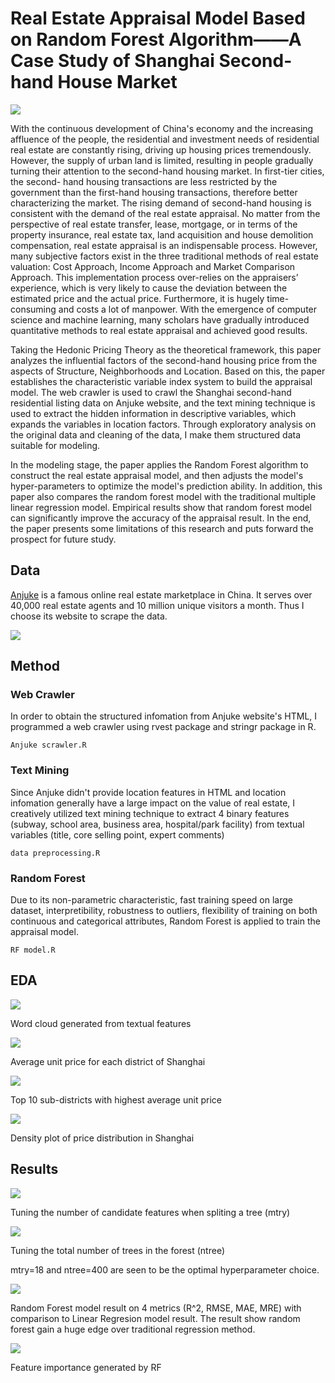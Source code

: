 # Real Estate Appraisal Model Based on Random Forest Algorithm——A Case Study of Shanghai Second-hand House Market


<img src="https://github.com/lyc1005/Real-Estate-Appraisal-Model-Based-on-Random-Forest-Algorithm/image/shanghai.jpeg">

With the continuous development of China's economy and the increasing affluence of the people, the residential and investment needs of residential real estate are constantly rising, driving up housing prices tremendously. However, the supply of urban land is limited, resulting in people gradually turning their attention to the second-hand housing market. In first-tier cities, the second- hand housing transactions are less restricted by the government than the first-hand housing transactions, therefore better characterizing the market. The rising demand of second-hand housing is consistent with the demand of the real estate appraisal. No matter from the perspective of real estate transfer, lease, mortgage, or in terms of the property insurance, real estate tax, land acquisition and house demolition compensation, real estate appraisal is an indispensable process. However, many subjective factors exist in the three traditional methods of real estate valuation: Cost Approach, Income Approach and Market Comparison Approach. This implementation process over-relies on the appraisers’ experience, which is very likely to cause the deviation between the estimated price and the actual price. Furthermore, it is hugely time-consuming and costs a lot of manpower. With the emergence of computer science and machine learning, many scholars have gradually introduced quantitative methods to real estate appraisal and achieved good results. 

Taking the Hedonic Pricing Theory as the theoretical framework, this paper analyzes the influential factors of the second-hand housing price from the aspects of Structure, Neighborhoods and Location. Based on this, the paper establishes the characteristic variable index system to build the appraisal model. The web crawler is used to crawl the Shanghai second-hand residential listing data on Anjuke website, and the text mining technique is used to extract the hidden information in descriptive variables, which expands the variables in location factors. Through exploratory analysis on the original data and cleaning of the data, I make them structured data suitable for modeling. 

In the modeling stage, the paper applies the Random Forest algorithm to construct the real estate appraisal model, and then adjusts the model's hyper-parameters to optimize the model's prediction ability. In addition, this paper also compares the random forest model with the traditional multiple linear regression model. Empirical results show that random forest model can significantly improve the accuracy of the appraisal result. In the end, the paper presents some limitations of this research and puts forward the prospect for future study.


## Data

[Anjuke](Anjuke.com) is a famous online real estate marketplace in China. It serves over 40,000 real estate agents and 10 million unique visitors a month. Thus I choose its website to scrape the data.

<img src="https://github.com/lyc1005/Real-Estate-Appraisal-Model-Based-on-Random-Forest-Algorithm/image/example.png">


## Method

### Web Crawler

In order to obtain the structured infomation from Anjuke website's HTML, I programmed a web crawler using rvest package and stringr package in R.

```
Anjuke scrawler.R
```

### Text Mining

Since Anjuke didn't provide location features in HTML and location infomation generally have a large impact on the value of real estate, I creatively utilized text mining technique to extract 4 binary features (subway, school area, business area, hospital/park facility) from textual variables (title, core selling point, expert comments)

```
data preprocessing.R
```

### Random Forest

Due to its non-parametric characteristic, fast training speed on large dataset, interpretibility, robustness to outliers, flexibility of training on both continuous and categorical attributes, Random Forest is applied to train the appraisal model.

```
RF model.R
```

## EDA

<img src="https://github.com/lyc1005/Real-Estate-Appraisal-Model-Based-on-Random-Forest-Algorithm/image/wordcloud.png">

Word cloud generated from textual features

<img src="https://github.com/lyc1005/Real-Estate-Appraisal-Model-Based-on-Random-Forest-Algorithm/image/district.png">

Average unit price for each district of Shanghai

<img src="https://github.com/lyc1005/Real-Estate-Appraisal-Model-Based-on-Random-Forest-Algorithm/image/sub-district.png">

Top 10 sub-districts with highest average unit price

<img src="https://github.com/lyc1005/Real-Estate-Appraisal-Model-Based-on-Random-Forest-Algorithm/image/price_distribution.png">

Density plot of price distribution in Shanghai


## Results

<img src="https://github.com/lyc1005/Real-Estate-Appraisal-Model-Based-on-Random-Forest-Algorithm/image/mtry.png">

Tuning the number of candidate features when spliting a tree (mtry)

<img src="https://github.com/lyc1005/Real-Estate-Appraisal-Model-Based-on-Random-Forest-Algorithm/image/ntree.png">

Tuning the total number of trees in the forest (ntree)

mtry=18 and ntree=400 are seen to be the optimal hyperparameter choice.

<img src="https://github.com/lyc1005/Real-Estate-Appraisal-Model-Based-on-Random-Forest-Algorithm/image/result.png">

Random Forest model result on 4 metrics (R^2, RMSE, MAE, MRE) with comparison to Linear Regresion model result. The result show random forest gain a huge edge over traditional regression method.

<img src="https://github.com/lyc1005/Real-Estate-Appraisal-Model-Based-on-Random-Forest-Algorithm/image/importance.png">

Feature importance generated by RF
